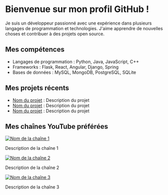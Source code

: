 # Bienvenue sur mon profil GitHub !

Je suis un développeur passionné avec une expérience dans plusieurs langages de programmation et technologies. J'aime apprendre de nouvelles choses et contribuer à des projets open source.

## Mes compétences

- Langages de programmation : Python, Java, JavaScript, C++
- Frameworks : Flask, React, Angular, Django, Spring
- Bases de données : MySQL, MongoDB, PostgreSQL, SQLite

## Mes projets récents

- [Nom du projet](lien_vers_le_projet) : Description du projet
- [Nom du projet](lien_vers_le_projet) : Description du projet
- [Nom du projet](lien_vers_le_projet) : Description du projet

## Mes chaînes YouTube préférées

[![Nom de la chaîne 1](https://i.imgur.com/abc123.jpg)](lien_vers_la_chaine_youtube_1)

Description de la chaîne 1

[![Nom de la chaîne 2](https://i.imgur.com/def456.jpg)](lien_vers_la_chaine_youtube_2)

Description de la chaîne 2

[![Nom de la chaîne 3](https://i.imgur.com/ghi789.jpg)](lien_vers_la_chaine_youtube_3)

Description de la chaîne 3
